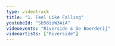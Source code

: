 ```yaml
---
type: videotrack
title: "1. Feel Like Falling"
youtubeId: "Sb58ioW3AiA"
videoevents: "Riverside в De Boerderij"
videoartists: ["Riverside"]
---
```

